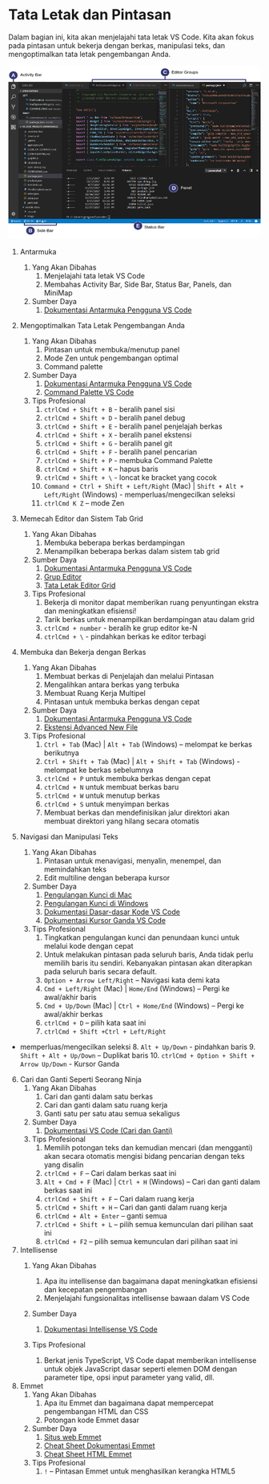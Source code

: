 # Tata Letak dan Pintasan

Dalam bagian ini, kita akan menjelajahi tata letak VS Code. Kita akan fokus pada pintasan untuk bekerja dengan berkas, manipulasi teks, dan mengoptimalkan tata letak pengembangan Anda.

![Antarmuka Pengguna VS Code](./interface.png)

1. Antarmuka
    1. Yang Akan Dibahas
        1. Menjelajahi tata letak VS Code
        2. Membahas Activity Bar, Side Bar, Status Bar, Panels, dan MiniMap
    2. Sumber Daya
        1. [Dokumentasi Antarmuka Pengguna VS Code](https://code.visualstudio.com/docs/getstarted/userinterface)

2. Mengoptimalkan Tata Letak Pengembangan Anda
    1. Yang Akan Dibahas
        1. Pintasan untuk membuka/menutup panel
        2. Mode Zen untuk pengembangan optimal
        3. Command palette
    2. Sumber Daya
        1. [Dokumentasi Antarmuka Pengguna VS Code](https://code.visualstudio.com/docs/getstarted/userinterface)
        2. [Command Palette VS Code](https://code.visualstudio.com/docs/getstarted/userinterface#_command-palette)
    3. Tips Profesional
        1. `ctrlCmd + Shift + B` - beralih panel sisi
        2. `ctrlCmd + Shift + D` - beralih panel debug
        3. `ctrlCmd + Shift + E` - beralih panel penjelajah berkas
        4. `ctrlCmd + Shift + X` - beralih panel ekstensi
        5. `ctrlCmd + Shift + G` - beralih panel git
        6. `ctrlCmd + Shift + F` - beralih panel pencarian
        7. `ctrlCmd + Shift + P` - membuka Command Palette
        8. `ctrlCmd + Shift + K` – hapus baris
        9. `ctrlCmd + Shift + \` - loncat ke bracket yang cocok
        10. `Command + Ctrl + Shift + Left/Right` (Mac) | `Shift + Alt + Left/Right` (Windows)  - memperluas/mengecilkan seleksi
        11. `ctrlCmd K Z` – mode Zen
3. Memecah Editor dan Sistem Tab Grid
    1. Yang Akan Dibahas
        1. Membuka beberapa berkas berdampingan
        2. Menampilkan beberapa berkas dalam sistem tab grid
    2. Sumber Daya
        1. [Dokumentasi Antarmuka Pengguna VS Code](https://code.visualstudio.com/docs/getstarted/userinterface)
        2. [Grup Editor](https://code.visualstudio.com/docs/getstarted/userinterface#_editor-groups)
        3. [Tata Letak Editor Grid](https://code.visualstudio.com/docs/getstarted/userinterface#_grid-editor-layout)
    3. Tips Profesional
        1. Bekerja di monitor dapat memberikan ruang penyuntingan ekstra dan meningkatkan efisiensi!
        2. Tarik berkas untuk menampilkan berdampingan atau dalam grid
        3. `ctrlCmd + number` - beralih ke grup editor ke-N
        4. `ctrlCmd + \` - pindahkan berkas ke editor terbagi
4. Membuka dan Bekerja dengan Berkas
    1. Yang Akan Dibahas
        1. Membuat berkas di Penjelajah dan melalui Pintasan
        2. Mengalihkan antara berkas yang terbuka
        3. Membuat Ruang Kerja Multipel
        4. Pintasan untuk membuka berkas dengan cepat
    2. Sumber Daya
        1. [Dokumentasi Antarmuka Pengguna VS Code](https://code.visualstudio.com/docs/getstarted/userinterface)
        2. [Ekstensi Advanced New File](https://marketplace.visualstudio.com/items?itemName=patbenatar.advanced-new-file)
    3. Tips Profesional
        1. `Ctrl + Tab` (Mac) | `Alt + Tab` (Windows) – melompat ke berkas berikutnya
        2. `Ctrl + Shift + Tab` (Mac) | `Alt + Shift + Tab`  (Windows) - melompat ke berkas sebelumnya
        3. `ctrlCmd + P` untuk membuka berkas dengan cepat
        4. `ctrlCmd + N` untuk membuat berkas baru
        5. `ctrlCmd + W` untuk menutup berkas
        6. `ctrlCmd + S` untuk menyimpan berkas
        7. Membuat berkas dan mendefinisikan jalur direktori akan membuat direktori yang hilang secara otomatis
5. Navigasi dan Manipulasi Teks
    1. Yang Akan Dibahas
        1. Pintasan untuk menavigasi, menyalin, menempel, dan memindahkan teks
        2. Edit multiline dengan beberapa kursor
    2. Sumber Daya
        1. [Pengulangan Kunci di Mac](https://support.apple.com/kb/PH26213?locale=en_US)
        2. [Pengulangan Kunci di Windows](https://www.dummies.com/computers/pcs/set-your-keyboards-repeat-delay-and-repeat-rate/)
        3. [Dokumentasi Dasar-dasar Kode VS Code](https://code.visualstudio.com/docs/editor/codebasics)
        4. [Dokumentasi Kursor Ganda VS Code](https://code.visualstudio.com/docs/editor/codebasics#_multiple-selections-multicursor)
    3. Tips Profesional
        1. Tingkatkan pengulangan kunci dan penundaan kunci untuk melalui kode dengan cepat
        2. Untuk melakukan pintasan pada seluruh baris, Anda tidak perlu memilih baris itu sendiri. Kebanyakan pintasan akan diterapkan pada seluruh baris secara default.
        3. `Option + Arrow Left/Right` – Navigasi kata demi kata
        4. `Cmd + Left/Right`  (Mac) | `Home/End`  (Windows) – Pergi ke awal/akhir baris
        5. `Cmd + Up/Down`  (Mac) | `Ctrl + Home/End`  (Windows) – Pergi ke awal/akhir berkas
        6. `ctrlCmd + D` – pilih kata saat ini
        7. `ctrlCmd + Shift +Ctrl + Left/Right`

  - memperluas/mengecilkan seleksi
        8. `Alt + Up/Down`  - pindahkan baris
        9. `Shift + Alt + Up/Down` – Duplikat baris
        10. `ctrlCmd + Option + Shift + Arrow Up/Down`  - Kursor Ganda
6. Cari dan Ganti Seperti Seorang Ninja
    1. Yang Akan Dibahas
        1. Cari dan ganti dalam satu berkas
        2. Cari dan ganti dalam satu ruang kerja
        3. Ganti satu per satu atau semua sekaligus
    2. Sumber Daya
        1. [Dokumentasi VS Code (Cari dan Ganti)](https://code.visualstudio.com/docs/editor/codebasics)
    3. Tips Profesional
        1. Memilih potongan teks dan kemudian mencari (dan mengganti) akan secara otomatis mengisi bidang pencarian dengan teks yang disalin
        2. `ctrlCmd + F` – Cari dalam berkas saat ini
        3. `Alt + Cmd + F` (Mac) | `Ctrl + H` (Windows) – Cari dan ganti dalam berkas saat ini
        4. `ctrlCmd + Shift + F` – Cari dalam ruang kerja
        5. `ctrlCmd + Shift + H` – Cari dan ganti dalam ruang kerja
        6. `ctrlCmd + Alt + Enter` – ganti semua
        7. `ctrlCmd + Shift + L` – pilih semua kemunculan dari pilihan saat ini
        8. `ctrlCmd + F2` – pilih semua kemunculan dari pilihan saat ini
7. Intellisense
    1. Yang Akan Dibahas
        1. Apa itu intellisense dan bagaimana dapat meningkatkan efisiensi dan kecepatan pengembangan
        2. Menjelajahi fungsionalitas intellisense bawaan dalam VS Code
    2. Sumber Daya
        1. [Dokumentasi Intellisense VS Code](https://code.visualstudio.com/docs/editor/intellisense)

    3. Tips Profesional
        1. Berkat jenis TypeScript, VS Code dapat memberikan intellisense untuk objek JavaScript dasar seperti elemen DOM dengan parameter tipe, opsi input parameter yang valid, dll.
8. Emmet
    1. Yang Akan Dibahas
        1. Apa itu Emmet dan bagaimana dapat mempercepat pengembangan HTML dan CSS
        2. Potongan kode Emmet dasar
    2. Sumber Daya
        1. [Situs web Emmet](https://emmet.io/)
        2. [Cheat Sheet Dokumentasi Emmet](https://docs.emmet.io/cheat-sheet/)
        3. [Cheat Sheet HTML Emmet](https://github.com/jamesqquick/emmet-html-snippets-cheatsheet)
    3. Tips Profesional
        1. `!` – Pintasan Emmet untuk menghasilkan kerangka HTML5
